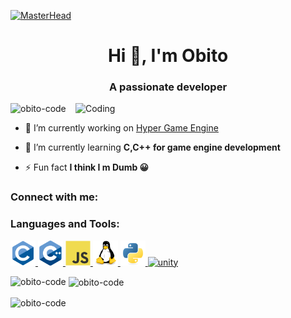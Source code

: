 [![MasterHead](https://cdna.artstation.com/p/assets/images/images/017/618/762/large/vivian-uhlir-asia-game-devs-banner2.jpg?1556717132)](https://github.com/OBITO-Code)
<h1 align="center">Hi 👋, I'm Obito</h1>
<h3 align="center">A passionate developer</h3>
<img align="right" alt="Coding" width="400" src="https://cdn.dribbble.com/users/1162077/screenshots/3848914/programmer.gif">

<p align="left"> <img src="https://komarev.com/ghpvc/?username=obito-code&label=Profile%20views&color=0e75b6&style=flat" alt="obito-code" /> </p>

- 🔭 I’m currently working on [Hyper Game Engine](https://github.com/OBITO-Code/Hyper)

- 🌱 I’m currently learning **C,C++ for game engine development**

- ⚡ Fun fact **I think I m Dumb 😀**

<h3 align="left">Connect with me:</h3>
<p align="left">
</p>

<h3 align="left">Languages and Tools:</h3>
<p align="left"> <a href="https://www.cprogramming.com/" target="_blank" rel="noreferrer"> <img src="https://raw.githubusercontent.com/devicons/devicon/master/icons/c/c-original.svg" alt="c" width="40" height="40"/> </a> <a href="https://www.w3schools.com/cpp/" target="_blank" rel="noreferrer"> <img src="https://raw.githubusercontent.com/devicons/devicon/master/icons/cplusplus/cplusplus-original.svg" alt="cplusplus" width="40" height="40"/> </a> <a href="https://developer.mozilla.org/en-US/docs/Web/JavaScript" target="_blank" rel="noreferrer"> <img src="https://raw.githubusercontent.com/devicons/devicon/master/icons/javascript/javascript-original.svg" alt="javascript" width="40" height="40"/> </a> <a href="https://www.linux.org/" target="_blank" rel="noreferrer"> <img src="https://raw.githubusercontent.com/devicons/devicon/master/icons/linux/linux-original.svg" alt="linux" width="40" height="40"/> </a> <a href="https://www.python.org" target="_blank" rel="noreferrer"> <img src="https://raw.githubusercontent.com/devicons/devicon/master/icons/python/python-original.svg" alt="python" width="40" height="40"/> </a> <a href="https://unity.com/" target="_blank" rel="noreferrer"> <img src="https://www.vectorlogo.zone/logos/unity3d/unity3d-icon.svg" alt="unity" width="40" height="40"/> </a> </p>

<p><img align="left" src="https://github-readme-stats.vercel.app/api/top-langs?username=obito-code&show_icons=true&locale=en&layout=compact" alt="obito-code" /></p>

<p>&nbsp;<img align="center" src="https://github-readme-stats.vercel.app/api?username=obito-code&show_icons=true&locale=en" alt="obito-code" /></p>

<p><img align="center" src="https://github-readme-streak-stats.herokuapp.com/?user=obito-code&" alt="obito-code" /></p>
